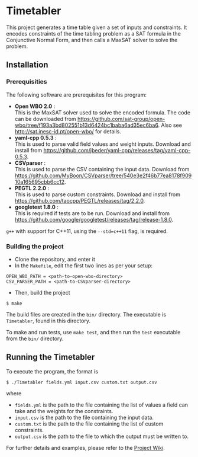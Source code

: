 # Timetabler

This project generates a time table given a set of inputs and constraints. It encodes constraints of the time tabling problem as a SAT formula in the Conjunctive Normal Form, and then calls a MaxSAT solver to solve the problem.

## Installation
### Prerequisities
The following software are prerequisites for this program:
* **Open WBO 2.0** : \
This is the MaxSAT solver used to solve the encoded formula. The code can be downloaded from https://github.com/sat-group/open-wbo/tree/f193a3bd802551b13d6424bc1baba6ad35ec6ba6. Also see http://sat.inesc-id.pt/open-wbo/ for details.
* **yaml-cpp 0.5.3** : \
This is used to parse valid field values and weight inputs. Download and install from https://github.com/jbeder/yaml-cpp/releases/tag/yaml-cpp-0.5.3.
* **CSVparser** : \
This is used to parse the CSV containing the input data. Download from https://github.com/MyBoon/CSVparser/tree/540e3e2f46b77ea8178f90910a165695cbb6cc12.
* **PEGTL 2.2.0** : \
This is used to parse custom constraints. Download and install from https://github.com/taocpp/PEGTL/releases/tag/2.2.0.
* **googletest 1.8.0** : \
This is required if tests are to be run. Download and install from https://github.com/google/googletest/releases/tag/release-1.8.0.

`g++` with support for C++11, using the `--std=c++11` flag, is required.

### Building the project
* Clone the repository, and enter it
* In the `Makefile`, edit the first two lines as per your setup:
```
OPEN_WBO_PATH = <path-to-open-wbo-directory>
CSV_PARSER_PATH = <path-to-CSVparser-directory>
```
* Then, build the project
```
$ make
```
The build files are created in the `bin/` directory. The executable is `Timetabler`, found in this directory.

To make and run tests, use `make test`, and then run the `test` executable from the `bin/` directory.

## Running the Timetabler
To execute the program, the format is
```
$ ./Timetabler fields.yml input.csv custom.txt output.csv
```
where
* `fields.yml` is the path to the file containing the list of values a field can take and the weights for the constraints.
* `input.csv` is the path to the file containing the input data.
* `custom.txt` is the path to the file containing the list of custom constraints.
* `output.csv` is the path to the file to which the output must be written to.

For further details and examples, please refer to the [Project Wiki](https://github.com/GoodDeeds/Timetabler/wiki).

